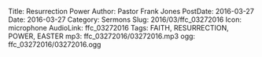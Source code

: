 Title: Resurrection Power
Author: Pastor Frank Jones
PostDate: 2016-03-27
Date: 2016-03-27
Category: Sermons
Slug: 2016/03/ffc_03272016
Icon: microphone
AudioLink: ffc_03272016
Tags: FAITH, RESURRECTION, POWER, EASTER
mp3: ffc_03272016/03272016.mp3
ogg: ffc_03272016/03272016.ogg
